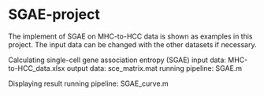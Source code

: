 # SGAE-project
The implement of SGAE on MHC-to-HCC data is shown as examples in this project. The input data can 
be changed with the other datasets if necessary.

Calculating single-cell gene association entropy (SGAE) 
       input data: MHC-to-HCC_data.xlsx 
       output data: sce_matrix.mat running pipeline: SGAE.m

Displaying result running pipeline: SGAE_curve.m
